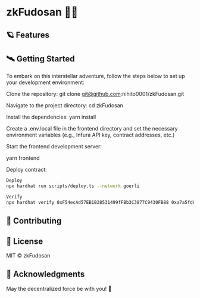 # zkFudosan 🚀🌌

## 🪐 Features

## 🛰️ Getting Started
To embark on this interstellar adventure, follow the steps below to set up your development environment:

Clone the repository:
git clone git@github.com:nihito0001/zkFudosan.git

Navigate to the project directory:
cd zkFudosan

Install the dependencies:
yarn install

Create a .env.local file in the frontend directory and set the necessary environment variables (e.g., Infura API key, contract addresses, etc.)

Start the frontend development server:

yarn frontend

Deploy contract:

```bash
Deploy
npx hardhat run scripts/deploy.ts --network goerli

Verify
npx hardhat verify 0xF54ecAd57EB1B28531499fFBb3C3877C9430FB88 0xa7a5fd8481b4e27f5dd87c4eb9703b741a7f0000 https://example.com/ 0xe76ebe6edd1b54dd4267985312b504dcd1550000 --network goerli
```

## 🌟 Contributing

## 📡 License
MIT © zkFudosan

## 🌠 Acknowledgments


May the decentralized force be with you! 🌌